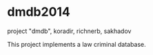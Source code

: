 dmdb2014
========

project "dmdb", koradir, richnerb, sakhadov

This project implements a law criminal database.
